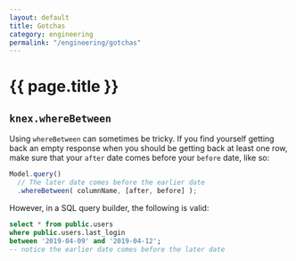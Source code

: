 ```yaml
---
layout: default
title: Gotchas
category: engineering
permalink: "/engineering/gotchas"
---
```


# {{ page.title }}

## `knex.whereBetween`

Using `whereBetween` can sometimes be tricky. If you find
yourself getting back an empty response when you should be
getting back at least one row, make sure that your `after`
date comes before your `before` date, like so:

```ts
Model.query()
  // The later date comes before the earlier date
  .whereBetween( columnName, [after, before] );
```

However, in a SQL query builder, the following is valid:

```sql
select * from public.users
where public.users.last_login
between '2019-04-09' and '2019-04-12';
-- notice the earlier date comes before the later date
```
